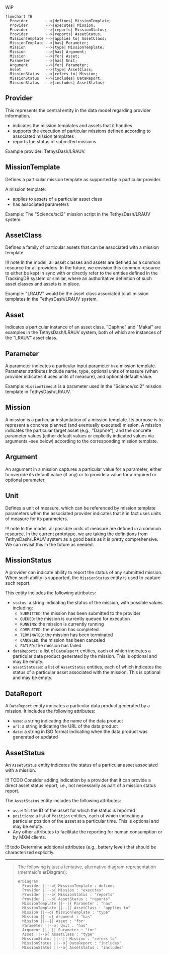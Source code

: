 [//]: # (hmm mermaid's erDiagram is not very nice)

WiP

```mermaid
flowchart TB
  Provider        -->|defines| MissionTemplate;
  Provider        -->|executes| Mission;
  Provider        -->|reports| MissionStatus;
  Provider        -->|reports| AssetStatus;
  MissionTemplate -->|applies to| AssetClass;
  MissionTemplate -->|has| Parameter;
  Mission         -->|type| MissionTemplate;
  Mission         -->|has| Argument;
  Mission         -->|for| Asset;
  Parameter       -->|has| Unit;
  Argument        -->|for| Parameter;
  Asset           -->|type| AssetClass;
  MissionStatus   -->|refers to| Mission;
  MissionStatus   -->|includes| DataReport;
  MissionStatus   -->|includes| AssetStatus;
```

## Provider

This represents the central entity in the data model regarding provider information.

- indicates the mission templates and assets that it handles
- supports the execution of particular missions defined according to associated mission templates
- reports the status of submitted missions

Example provider: TethysDash/LRAUV.

## MissionTemplate

Defines a particular mission template as supported by a particular provider.

A mission template:

- applies to assets of a particular asset class
- has associated parameters

Example: The "Science/sci2" mission script in the TethysDash/LRAUV system.

## AssetClass

Defines a family of particular assets that can be associated with a mission template.

!!! note
    In the model, all asset classes and assets are defined as a common resource for all providers.
    In the future, we envision this common resource to either be kept in sync with or 
    directly refer to the entities defined in the TrackingDB system or similar,
    where an authoritative definition of such asset classes and assets is in place.

Example: "LRAUV" would be the asset class associated to all mission templates in the TethysDash/LRAUV system.

## Asset

Indicates a particular instance of an asset class. "Daphne" and "Makai" are examples in the TethysDash/LRAUV system,
both of which are instances of the "LRAUV" asset class.

## Parameter

A parameter indicates a particular input parameter in a mission template. Parameter attributes include name, type,
optional units of measure (when provider indicates it uses units of measure), and optional default value.

Example: `MissionTimeout` is a parameter used in the "Science/sci2" mission template in TethysDash/LRAUV.

## Mission

A mission is a particular instantiation of a mission template. Its purpose is to represent a concrete planned (and
eventually executed) mission. A mission indicates the particular target asset (e.g., "Daphne"), and the concrete
parameter values (either default values or explicitly indicated values via arguments –see below) according to the
corresponding mission template.

## Argument

An argument in a mission captures a particular value for a parameter, either to override its default value (if any) or
to provide a value for a required or optional parameter.

## Unit

Defines a unit of measure, which can be referenced by mission template parameters when the associated
provider indicates that it in fact uses units of measure for its parameters.

!!! note
    In the model, all possible units of measure are defined in a common resource.
    In the current prototype, we are taking the definitions from TethysDash/LRAUV system
    as a good basis as it is pretty comprehensive. We can revisit this in the future as needed.

## MissionStatus

A provider can indicate ability to report the status of any submitted mission.
When such ability is supported, the `MissionStatus` entity is used to capture such report.

This entity includes the following attributes:

- `status`: a string indicating the status of the mission, with possible values including:
    - `SUBMITTED`: the mission has been submitted to the provider
    - `QUEUED`: the mission is currently queued for execution
    - `RUNNING`: the mission is currently running
    - `COMPLETED`: the mission has completed
    - `TERMINATED`: the mission has been terminated
    - `CANCELED`: the mission has been canceled
    - `FAILED`: the mission has failed
- `dataReports`: a list of `DataReport` entities, each of which indicates a particular data product
  generated by the mission. This is optional and may be empty.
- `assetStatuses`: a list of `AssetStatus` entities, each of which indicates the status of a particular
  asset associated with the mission. This is optional and may be empty.

## DataReport

A `DataReport` entity indicates a particular data product generated by a mission. It includes the following attributes:

- `name`: a string indicating the name of the data product
- `url`: a string indicating the URL of the data product
- `date`: a string in ISO format indicating when the data product was generated or updated


## AssetStatus

An `AssetStatus` entity indicates the status of a particular asset associated with a mission.

!!! TODO
    Consider adding indication by a provider that it can provide a direct asset status report,
    i.e., not necessarily as part of a mission status report.

The `AssetStatus` entity includes the following attributes:

- `assetId`: the ID of the asset for which the status is reported
- `positions`: a list of `Position` entities, each of which indicating a particular position of the asset
  at a particular time. This is optional and may be empty.
- Any other attributes to facilitate the reporting for human consumption or by MXM clients.

!!! todo
    Determine additional attributes (e.g., battery level) that should be characterized explicitly. 


---

> The following is just a tentative, alternative diagram representation
> (mermaid's erDiagram):
> 
> ```mermaid
> erDiagram
>   Provider ||--o{ MissionTemplate : defines
>   Provider ||--o{ Mission : "executes"
>   Provider ||--o{ MissionStatus : "reports"
>   Provider ||--o{ AssetStatus : "reports"
>   MissionTemplate ||--|{ Parameter : "has"
>   MissionTemplate ||--|| AssetClass : "applies to"
>   Mission ||--o{ MissionTemplate : "type"
>   Mission ||--o{ Argument : "has"
>   Mission ||--|| Asset : "for"
>   Parameter ||--o| Unit : "has"
>   Argument ||--|| Parameter : "for"
>   Asset ||--o{ AssetClass : "type"
>   MissionStatus ||--|| Mission : "refers to"
>   MissionStatus ||--o{ DataReport : "includes"
>   MissionStatus ||--o{ AssetStatus : "includes"
> ```
